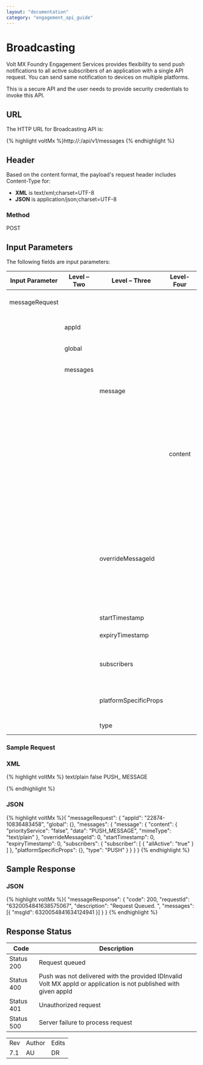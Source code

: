 ```yaml
---
layout: "documentation"
category: "engagement_api_guide"
---
```

                            


Broadcasting
============

Volt MX  Foundry Engagement Services provides flexibility to send push notifications to all active subscribers of an application with a single API request. You can send same notification to devices on multiple platforms.

This is a secure API and the user needs to provide security credentials to invoke this API.

URL
---

The HTTP URL for Broadcasting API is:

{% highlight voltMx %}http://<hostname or ip>:<portnumber>/api/v1/messages
{% endhighlight %}

Header
------

Based on the content format, the payload's request header includes Content-Type for:

*   **XML** is text/xml;charset=UTF-8
*   **JSON** is application/json;charset=UTF-8

### Method

POST

Input Parameters
----------------

The following fields are input parameters:

  
| Input Parameter | Level – Two | Level – Three | Level- Four | Required | Type | Description |
| --- | --- | --- | --- | --- | --- | --- |
| messageRequest |   |   |   |   |   | An array of messageRequest objects |
|   | appId |   |   | Yes | long | Unique ID assigned to an app |
|   | global |   |   | Optional |   | .An array of global objects |
|   | messages |   |   |   |   | An array of messages objects |
|   |   | message |   |   |   | An array of message objects |
|   |   |   | content |   |   | An array of content objectscontent- priorityService (boolean value - Optional)- data (push message - Required)- mimeType (label for a data so system can know it like,text/plain - Required) |
|   |   | overrideMessageId |   | Optional | long | If you wish to change the push message and yet the message is not sent, then you need to pass the old message ID in sample request to update the existing push message to be sent |
|   |   | startTimestamp |   | Optional | string | Time relative to a starting point |
|   |   | expiryTimestamp |   | Optional | string | Time relative to an ending point |
|   |   | subscribers |   | Yes |   | An array of subscribers objects- allActive (boolean value) |
|   |   | platformSpecificProps |   | Optional |   | An array of platform specific properties, for more details [see](Push_Message_APIs.html#platformspecificprops-input-parameters) |
|   |   | type |   | Yes | string | Type of channel, such as push |

### Sample Request

### XML

{% highlight voltMx %}<?xml version='1.0' encoding='UTF-8'?>
<messageRequest appId="APPLICATION_ID">
  <global>
    <subscribers/>
    <platformSpecificProps/>
  </global>
  <messages>
    <message expiryTimestamp="0" overrideMessageId="0" refId="" startTimestamp="0" type="PUSH">
      <subscribers>
        **<subscriber allActive="true"/>**
      </subscribers>
      <platformSpecificProps>
      </platformSpecificProps>
      <content>
        <mimeType>text/plain</mimeType>
        <priorityService>false</priorityService>
        <data>PUSH_ MESSAGE</data>
      </content>
    </message>
  </messages>
</messageRequest>

{% endhighlight %}

### JSON

{% highlight voltMx %}{
	"messageRequest": {
		"appId": "22874-10836483458",
		"global": {},
		"messages": {
			"message": {
				"content": {
					"priorityService": "false",
					"data": "PUSH_MESSAGE",
					"mimeType": "text/plain"
				},
				"overrideMessageId": 0,
				"startTimestamp": 0,
				"expiryTimestamp": 0,
				"subscribers": {
					"subscriber": [
						{
						"allActive": "true"
						}
					]
				},
				"platformSpecificProps": {},
				"type": "PUSH"
			}
		}
	}
}
{% endhighlight %}

Sample Response
---------------

### JSON

{% highlight voltMx %}{
	"messageResponse": {
		"code": 200,
		"requestId": "6320054841638575067",
		"description": "Request Queued. ",
		"messages": [{
			"msgId": 6320054841634124941
		}]
	}
}
{% endhighlight %}

Response Status
---------------

  
| Code | Description |
| --- | --- |
| Status 200 | Request queued |
| Status 400 | Push was not delivered with the provided IDInvalid Volt MX appId or application is not published with given appId |
| Status 401 | Unauthorized request |
| Status 500 | Server failure to process request |

<table class="TableStyle-RevisionTable" cellspacing="0" style="margin-left: 0;margin-right: auto;mc-table-style: url('../Resources/TableStyles/RevisionTable.css');" data-mc-conditions="Default.HTML"><colgroup><col class="TableStyle-RevisionTable-Column-Column1"> <col class="TableStyle-RevisionTable-Column-Column1"> <col class="TableStyle-RevisionTable-Column-Column1"></colgroup><tbody><tr class="TableStyle-RevisionTable-Body-Body1"><td class="TableStyle-RevisionTable-BodyE-Column1-Body1">Rev</td><td class="TableStyle-RevisionTable-BodyE-Column1-Body1">Author</td><td class="TableStyle-RevisionTable-BodyD-Column1-Body1">Edits</td></tr><tr class="TableStyle-RevisionTable-Body-Body1"><td class="TableStyle-RevisionTable-BodyB-Column1-Body1">7.1</td><td class="TableStyle-RevisionTable-BodyB-Column1-Body1">AU</td><td class="TableStyle-RevisionTable-BodyA-Column1-Body1">DR</td></tr></tbody></table>
